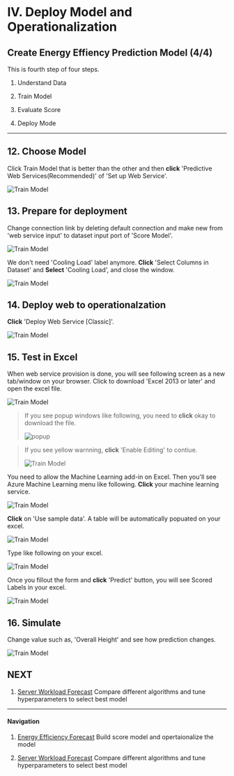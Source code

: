 # IV. Deploy Model and Operationalization

## Create Energy Effiency Prediction Model (4/4)

This is fourth step of four steps.

1. Understand Data

1. Train Model

1. Evaluate Score

1. Deploy Mode

***

## 12. Choose Model

Click Train Model that is better than the other and then __click__ 'Predictive Web Services(Recommended)' of 'Set up Web Service'.

![Train Model](../images/27.png)

## 13. Prepare for deployment

Change connection link by deleting default connection and make new from 'web service input' to dataset input port of 'Score Model'. 

![Train Model](../images/28.png)

We don't need 'Cooling Load' label anymore. __Click__ 'Select Columns in Dataset' and __Select__ 'Cooling Load', and close the window.

![Train Model](../images/28.02.png)

## 14. Deploy web to operationalzation 

__Click__ 'Deploy Web Service [Classic]'.

![Train Model](../images/29.png)

## 15. Test in Excel

When web service provision is done, you will see following screen as a new tab/window on your browser. Click to download 'Excel 2013 or later' and open the excel file. 

![Train Model](../images/33.02.png)

> If you see popup windows like following, you need to __click__ okay to download the file.
>
> ![popup](../images/33.03.png)

> If you see yellow warnning, __click__ 'Enable Editing' to contiue.
>
> ![Train Model](../images/34.png)

You need to allow the Machine Learning add-in on Excel. Then you'll see Azure Machine Learning menu like following. __Click__ your machine learning service. 

![Train Model](../images/35.png)

__Click__ on 'Use sample data'. A table will be automatically popuated on your excel.

![Train Model](../images/36.png)

Type like following on your excel.

![Train Model](../images/37.png)

Once you fillout the form and __click__ 'Predict' button, you will see Scored Labels in your excel.

![Train Model](../images/38.png)

## 16. Simulate 

Change value such as, 'Overall Height' and see how prediction changes.

![Train Model](../images/39.png)


## NEXT

1. <a href="https://github.com/xlegend1024/az-mlstudio-hol/blob/master/ServerWorkloadForecast/03.01.ServerWorkLoadForecast.md" target="_blank">Server Workload Forecast</a>
Compare different algorithms and tune hyperparameters to select best model 

--- 

#### Navigation

1. <a href="https://github.com/xlegend1024/az-mlstudio-hol/blob/master/EnergyEfficiency/02.01.EnergyEfficiency.md" target="_blank">Energy Efficiency Forecast</a>
Build score model and opertaionalize the model

1. <a href="https://github.com/xlegend1024/az-mlstudio-hol/blob/master/ServerWorkloadForecast/03.01.ServerWorkLoadForecast.md" target="_blank">Server Workload Forecast</a>
Compare different algorithms and tune hyperparameters to select best model 
